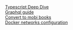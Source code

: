 
[Typescript Deep Dive](https://basarat.gitbooks.io/typescript/)  
[Graphql guide](https://github.com/GraphQLGuide/book/tree/master/text)  
[Convert to mobi books](https://github.com/ViciousPotato/safaribooks)  
[Docker networks configuration](https://docs.docker.com/compose/compose-file/#network-configuration-reference)  